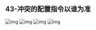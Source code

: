 ## 43-冲突的配置指令以谁为准
![img](https://raw.githubusercontent.com/fanpan26/nginx-study/master/nginx/nginx-43-20190418222118.png)
![img](https://raw.githubusercontent.com/fanpan26/nginx-study/master/nginx/nginx-43-20190418222217.png)
![img](https://raw.githubusercontent.com/fanpan26/nginx-study/master/nginx/nginx-43-20190418222442.png)
![img](https://raw.githubusercontent.com/fanpan26/nginx-study/master/nginx/nginx-43-20190418222514.png)